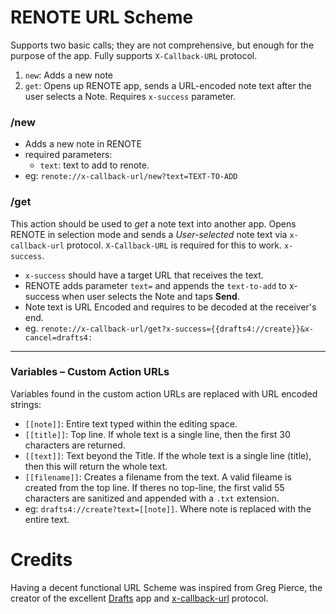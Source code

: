 RENOTE URL Scheme
================

Supports two basic calls; they are not comprehensive, but enough for the purpose of the app. Fully supports `X-Callback-URL` protocol.

1. `new`: Adds a new note
2. `get`: Opens up RENOTE app, sends a URL-encoded note text after the user selects a Note. Requires `x-success` parameter.


### /new

- Adds a new note in RENOTE
- required parameters: 
   - `text`: text to add to renote. 
- eg: `renote://x-callback-url/new?text=TEXT-TO-ADD`


### /get

This action should be used to *get* a note text into another app. Opens RENOTE in selection mode and sends a *User-selected* note text via `x-callback-url` protocol. `X-Callback-URL` is required for this to work. `x-success`. 

- `x-success` should have a target URL that receives the text.
- RENOTE adds parameter `text=` and appends the `text-to-add` to x-success when user selects the Note and taps **Send**.
- Note text is URL Encoded and requires to be decoded at the receiver's end.
- eg. `renote://x-callback-url/get?x-success={{drafts4://create}}&x-cancel=drafts4:`

------

### Variables – Custom Action URLs

Variables found in the custom action URLs are replaced with URL encoded strings:

- `[[note]]`: Entire text typed within the editing space.
- `[[title]]`: Top line. If whole text is a single line, then the first 30 characters are returned.
- `[[text]]`: Text beyond the Title. If the whole text is a single line (title), then this will return the whole text.
- `[[filename]]`: Creates a filename from the text. A valid fileame is created from the top line. If theres no top-line, the first valid 55 characters are sanitized and appended with a `.txt` extension.
- eg: `drafts4://create?text=[[note]]`. Where note is replaced with the entire text.

# Credits

Having a decent functional URL Scheme was inspired from Greg Pierce, the creator of the excellent [Drafts](http://agiletortoise.com) app and [x-callback-url](http://x-callback-url.com) protocol.
